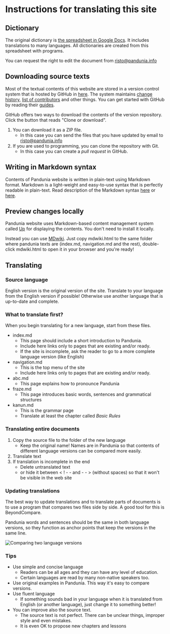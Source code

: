 # Instructions for translating this site

## Dictionary

The original dictionary is [the spreadsheet in Google Docs](https://docs.google.com/spreadsheets/d/1QmNjYfAcNndgGJIhDacOIYgNGPHZsOyYck-8GTiupRc/edit#gid=0).
It includes translations to many languages. All dictionaries are created from
this spreadsheet with programs.

You can request the right to edit the document from risto@pandunia.info

## Downloading source texts

Most of the textual contents of this website are stored in a version control system that is hosted by GitHub in [here](https://github.com/barumau/pandunia). The system maintains [change history](https://github.com/barumau/pandunia/commits/master), [list of contributors](https://github.com/barumau/pandunia/graphs/contributors) and other things. You can get started with GitHub by reading their [guides](https://guides.github.com/).

GitHub offers two ways to download the contents of the version repository. Click the button that reads "Clone or download".

1. You can download it as a ZIP file.
    * In this case you can send the files that you have updated by email to risto@pandunia.info
2. If you are used to programming, you can clone the repository with Git.
    * In this case you can create a _pull request_ in GitHub.

## Writing in Markdown syntax

Contents of Pandunia website is written in plain-text using Markdown format. Markdown is a light-weight and easy-to-use syntax that is perfectly readable in plain-text. Read description of the Markdown syntax [here](https://guides.github.com/features/mastering-markdown/) or [here](https://daringfireball.net/projects/markdown/syntax).

## Preview changes locally

Pandunia website uses Markdown-based content management system called [Up](http://twisty.org/post/up) for displaying the contents. You don't need to install it locally.

Instead you can use [MDwiki](http://dynalon.github.io/mdwiki/). Just copy mdwiki.html to the same folder where pandunia texts are (index.md, navigation.md and the rest), double-click mdwiki.html to open it in your browser and you're ready!

## Translating

### Source language

English version is the original version of the site. Translate to your language from the English version if possible! Otherwise use another language that is up-to-date and complete.

### What to translate first?

When you begin translating for a new language, start from these files.

* index.md
    * This page should include a short introduction to Pandunia.
    * Include here links only to pages that are existing and/or ready.
    * If the site is incomplete, ask the reader to go to a more complete language version (like English)
* navigation.md
    * This is the top menu of the site
    * Include here links only to pages that are existing and/or ready.
* abc.md
    * This page explains how to pronounce Pandunia
* fraze.md
    * This page introduces basic words, sentences and grammatical structures
* kanun.md
    * This is the grammar page
    * Translate at least the chapter called _Basic Rules_

### Translating entire documents

1. Copy the source file to the folder of the new language
    * Keep the original name! Names are in Pandunia so that contents of different language versions can be compared more easily.
2. Translate text
3. If translation is incomplete in the end
    * Delete untranslated text
    * or hide it between < ! - - and - - > (without spaces) so that it won't be visible in the web site

### Updating translations

The best way to update translations and to translate parts of documents is to use a program that compares two files side by side. A good tool for this is BeyondCompare.

Pandunia words and sentences should be the same in both language versions, so they function as anchor points that keep the versions in the same line.

![](http://www.pandunia.info/grafe/kompar.png "Comparing two language versions")

### Tips

* Use simple and concise language
    * Readers can be all ages and they can have any level of education.
    * Certain languages are read by many non-native speakers too.
* Use original examples in Pandunia. This way it's easy to compare versions.
* Use fluent language
    * If something sounds bad in your language when it is translated from English (or another language), just change it to something better!
* You can improve also the source text.
    * The source text is not perfect. There can be unclear things, improper style and even mistakes.
    * It is even OK to propose new chapters and lessons

